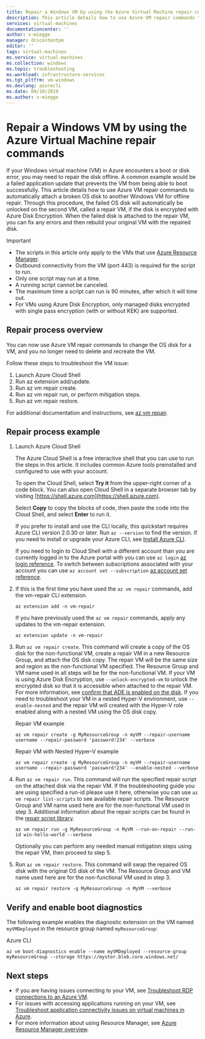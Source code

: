 ```yaml
---
title: Repair a Windows VM by using the Azure Virtual Machine repair commands | Microsoft Docs
description: This article details how to use Azure VM repair commands to connect the disk to another Windows VM to fix any errors, then rebuild your original VM.
services: virtual-machines
documentationcenter: ''
author: v-miegge
manager: dcscontentpm
editor: ''
tags: virtual-machines
ms.service: virtual-machines
ms.collection: windows
ms.topic: troubleshooting
ms.workload: infrastructure-services
ms.tgt_pltfrm: vm-windows
ms.devlang: azurecli
ms.date: 09/10/2019
ms.author: v-miegge
---
```


# Repair a Windows VM by using the Azure Virtual Machine repair commands

If your Windows virtual machine (VM) in Azure encounters a boot or disk error, you may need to repair the disk offline. A common example would be a failed application update that prevents the VM from being able to boot successfully. This article details how to use Azure VM repair commands to automatically attach a broken OS disk to another Windows VM for offline repair. Through this procedure, the failed OS disk will automatically be unlocked on the second VM, called a repair VM, if the disk is encrypted with Azure Disk Encryption. When the failed disk is attached to the repair VM, you can fix any errors and then rebuild your original VM with the repaired disk.

> [!IMPORTANT]
> * The scripts in this article only apply to the VMs that use [Azure Resource Manager](/azure/azure-resource-manager/management/overview).
> * Outbound connectivity from the VM (port 443) is required for the script to run.
> * Only one script may run at a time.
> * A running script cannot be canceled.
> * The maximum time a script can run is 90 minutes, after which it will time out.
> * For VMs using Azure Disk Encryption, only managed disks encrypted with single pass encryption (with or without KEK) are supported.


## Repair process overview

You can now use Azure VM repair commands to change the OS disk for a VM, and you no longer need to delete and recreate the VM.

Follow these steps to troubleshoot the VM issue:

1. Launch Azure Cloud Shell
2. Run az extension add/update.
3. Run az vm repair create.
4. Run az vm repair run, or perform mitigation steps.
5. Run az vm repair restore.

For additional documentation and instructions, see [az vm repair](/cli/azure/ext/vm-repair/vm/repair).

## Repair process example

1. Launch Azure Cloud Shell

   The Azure Cloud Shell is a free interactive shell that you can use to run the steps in this article. It includes common Azure tools preinstalled and configured to use with your account.

   To open the Cloud Shell, select **Try it** from the upper-right corner of a code block. You can also open Cloud Shell in a separate browser tab by visiting [https://shell.azure.com](https://shell.azure.com).

   Select **Copy** to copy the blocks of code, then paste the code into the Cloud Shell, and select **Enter** to run it.

   If you prefer to install and use the CLI locally, this quickstart requires Azure CLI version 2.0.30 or later. Run ``az --version`` to find the version. If you need to install or upgrade your Azure CLI, see [Install Azure CLI](/cli/azure/install-azure-cli).
   
   If you need to login to Cloud Shell with a different account than you are currently logged in to the Azure portal with you can use ``az login`` [az login reference](/cli/azure/reference-index#az-login&preserve-view=true).  To switch between subscriptions associated with your account you can use ``az account set --subscription`` [az account set reference](/cli/azure/account#az-account-set&preserve-view=true).

2. If this is the first time you have used the `az vm repair` commands, add the vm-repair CLI extension.

   ```azurecli-interactive
   az extension add -n vm-repair
   ```

   If you have previously used the `az vm repair` commands, apply any updates to the vm-repair extension.

   ```azurecli-interactive
   az extension update -n vm-repair
   ```

3. Run `az vm repair create`. This command will create a copy of the OS disk for the non-functional VM, create a repair VM in a new Resource Group, and attach the OS disk copy.  The repair VM will be the same size and region as the non-functional VM specified. The Resource Group and VM name used in all steps will be for the non-functional VM. If your VM is using Azure Disk Encryption, use `--unlock-encrypted-vm` to unlock the encrypted disk so that it is accessible when attached to the repair VM. For more information, see [confirm that ADE is enabled on the disk](unlock-encrypted-disk-offline.md#confirm-that-ade-is-enabled-on-the-disk). If you need to troubleshoot your VM in a nested Hyper-V environment, use `--enable-nested` and the repair VM will created with the Hyper-V role enabled along with a nested VM using the OS disk copy.

   Repair VM example
   ```azurecli-interactive
   az vm repair create -g MyResourceGroup -n myVM --repair-username username --repair-password 'password!234' --verbose
   ```
   
   Repair VM with Nested Hyper-V example
   ```azurecli-interactive
   az vm repair create -g MyResourceGroup -n myVM --repair-username username --repair-password 'password!234' --enable-nested --verbose
   ```

4. Run `az vm repair run`. This command will run the specified repair script on the attached disk via the repair VM. If the troubleshooting guide you are using specified a run-id please use it here, otherwise you can use `az vm repair list-scripts` to see available repair scripts. The Resource Group and VM name used here are for the non-functional VM used in step 3. Additional information about the repair scripts can be found in the [repair script library](https://github.com/Azure/repair-script-library).

   ```azurecli-interactive
   az vm repair run -g MyResourceGroup -n MyVM --run-on-repair --run-id win-hello-world --verbose
   ```
   
   Optionally you can perform any needed manual mitigation steps using the repair VM, then proceed to step 5.

5. Run `az vm repair restore`. This command will swap the repaired OS disk with the original OS disk of the VM. The Resource Group and VM name used here are for the non-functional VM used in step 3.

   ```azurecli-interactive
   az vm repair restore -g MyResourceGroup -n MyVM --verbose
   ```

## Verify and enable boot diagnostics

The following example enables the diagnostic extension on the VM named ``myVMDeployed`` in the resource group named ``myResourceGroup``:

Azure CLI

```azurecli-interactive
az vm boot-diagnostics enable --name myVMDeployed --resource-group myResourceGroup --storage https://mystor.blob.core.windows.net/
```

## Next steps

* If you are having issues connecting to your VM, see [Troubleshoot RDP connections to an Azure VM](./troubleshoot-rdp-connection.md).
* For issues with accessing applications running on your VM, see [Troubleshoot application connectivity issues on virtual machines in Azure](./troubleshoot-app-connection.md).
* For more information about using Resource Manager, see [Azure Resource Manager overview](/azure/azure-resource-manager/management/overview).

